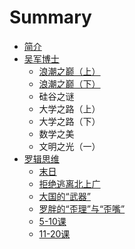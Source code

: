 # Summary

* [简介](README.md)
* [吴军博士](wujun/wujun_bo_shi_md.md)
   * [浪潮之巅（上）](wujun/lang_chao_zhi_dian_1.md)
   * [浪潮之巅（下）](wujun/lang_chao_zhi_dian_2.md)
   * 硅谷之谜
   * 大学之路（上）
   * 大学之路（下）
   * 数学之美
   * 文明之光（一）
* [罗辑思维](luojisiwei/luoji_si_wei_md.md)
   * [末日](luojisiwei/001.md)
   * [拒绝逃离北上广](luojisiwei/002.md)
   * [大国的“武器”](luojisiwei/003.md)
   * [罗胖的“歪理”与“歪嘴”](luojisiwei/004.md)
   * [5-10课](luojisiwei/005.md)
   * [11-20课](luojisiwei/011.md)

